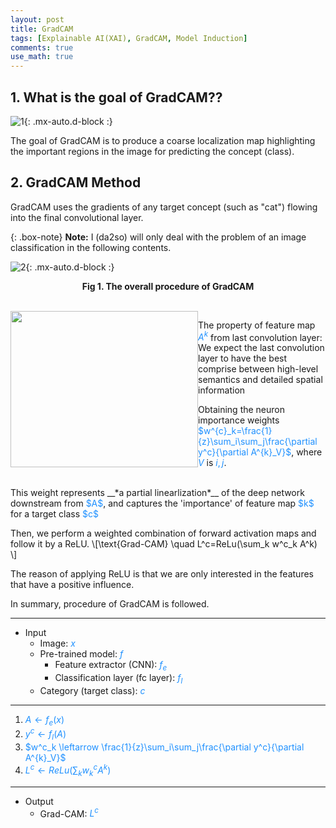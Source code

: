 ```yaml
---
layout: post
title: GradCAM
tags: [Explainable AI(XAI), GradCAM, Model Induction]
comments: true
use_math: true
---
```


## 1. What is the goal of GradCAM??

![1](https://da2so.github.io/assets/post_img/2020-08-10-GradCAM/1.png){: .mx-auto.d-block :}

The goal of GradCAM is to produce a coarse localization map highlighting the important regions in the image for predicting the concept (class).

## 2. GradCAM Method

GradCAM uses the gradients of any target concept (such as "cat") flowing into the final convolutional layer.

{: .box-note}
**Note:** I (da2so) will only deal with the problem of an image classification in the following contents.

![2](https://da2so.github.io/assets/post_img/2020-08-10-GradCAM/2.png){: .mx-auto.d-block :}

<p align=center><b>Fig 1. The overall procedure of GradCAM </b></p>

<br />

<img src="https://da2so.github.io/assets/post_img/2020-08-10-GradCAM/3.png" width="300" height="250" style="float: left">


The property of feature map <span style="color:DodgerBlue">$A^k$</span> from last convolution layer: We expect the last convolution layer to have the best comprise between high-level semantics and detailed spatial information


Obtaining the neuron importance weights <span style="color:DodgerBlue">$w^{c}_k=\frac{1}{z}\sum_i\sum_j\frac{\partial y^c}{\partial A^{k}_V}$</span>, where <span style="color:DodgerBlue">$V$</span> is <span style="color:DodgerBlue">$i, j$</span>.


<br/>
This weight represents __*a partial linearlization*__ of the deep network downstream from <span style="color:DodgerBlue">$A$</span>, and captures the 'importance' of feature map <span style="color:DodgerBlue">$k$</span> for a target class <span style="color:DodgerBlue">$c$</span>

Then, we perform a weighted combination of forward activation maps and follow it by a ReLU. 
\\[\text{Grad-CAM} \quad L^c=ReLu(\sum_k w^c_k A^k) \\]

The reason of applying ReLU is that we are only interested in the features that have a positive influence.


In summary, procedure of GradCAM is followed.

*****

* Input 
	* Image: <span style="color:DodgerBlue">$x$</span>
	* Pre-trained model: <span style="color:DodgerBlue">$f$</span>
		* Feature extractor (CNN): <span style="color:DodgerBlue">$f_e$</span>
		* Classification layer (fc layer): <span style="color:DodgerBlue">$f_l$</span>
	* Category (target class): <span style="color:DodgerBlue">$c$</span>

*****
1. <span style="color:DodgerBlue">$A \leftarrow f_e(x)$</span>
2. <span style="color:DodgerBlue">$y^c \leftarrow f_l(A)$</span>
3. <span style="color:DodgerBlue">$w^c_k \leftarrow \frac{1}{z}\sum_i\sum_j\frac{\partial y^c}{\partial A^{k}_V}$</span>
4. <span style="color:DodgerBlue">$L^c \leftarrow ReLu(\sum_k w^c_k A^k)$</span>

*****
* Output
	* Grad-CAM: <span style="color:DodgerBlue">$L^c$</span>
